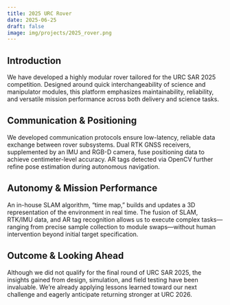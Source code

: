 ```yaml
---
title: 2025 URC Rover
date: 2025-06-25
draft: false
image: img/projects/2025_rover.png
---
```


## Introduction
We have developed a highly modular rover tailored for the URC SAR 2025 competition. Designed around quick interchangeability of science and manipulator modules, this platform emphasizes maintainability, reliability, and versatile mission performance across both delivery and science tasks.

## Communication & Positioning
We developed communication protocols ensure low-latency, reliable data exchange between rover subsystems. Dual RTK GNSS receivers, supplemented by an IMU and RGB-D camera, fuse positioning data to achieve centimeter­-level accuracy. AR tags detected via OpenCV further refine pose estimation during autonomous navigation.

## Autonomy & Mission Performance
An in-house SLAM algorithm, “time map,” builds and updates a 3D representation of the environment in real time. The fusion of SLAM, RTK/IMU data, and AR tag recognition allows us to execute complex tasks—ranging from precise sample collection to module swaps—without human intervention beyond initial target specification.

## Outcome & Looking Ahead
Although we did not qualify for the final round of URC SAR 2025, the insights gained from design, simulation, and field testing have been invaluable. We’re already applying lessons learned toward our next challenge and eagerly anticipate returning stronger at URC 2026.
